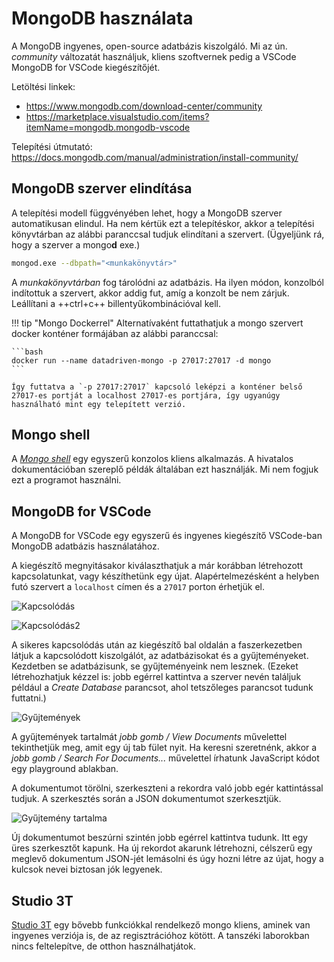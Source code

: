 # MongoDB használata

A MongoDB ingyenes, open-source adatbázis kiszolgáló. Mi az ún. _community_ változatát használjuk, kliens szoftvernek pedig a VSCode MongoDB for VSCode kiegészítőjét.

Letöltési linkek:

- <https://www.mongodb.com/download-center/community>
- <https://marketplace.visualstudio.com/items?itemName=mongodb.mongodb-vscode>

Telepítési útmutató: <https://docs.mongodb.com/manual/administration/install-community/>

## MongoDB szerver elindítása

A telepítési modell függvényében lehet, hogy a MongoDB szerver automatikusan elindul. Ha nem kértük ezt a telepítéskor, akkor a telepítési könyvtárban az alábbi paranccsal tudjuk elindítani a szervert. (Ügyeljünk rá, hogy a szerver a mongo&#8203;**d** exe.)

```bash
mongod.exe --dbpath="<munkakönyvtár>"
```

A _munkakönyvtárban_ fog tárolódni az adatbázis. Ha ilyen módon, konzolból indítottuk a szervert, akkor addig fut, amíg a konzolt be nem zárjuk. Leállítani a ++ctrl+c++ billentyűkombinációval kell.

!!! tip "Mongo Dockerrel"
    Alternatívaként futtathatjuk a mongo szervert docker konténer formájában az alábbi paranccsal:

    ```bash
    docker run --name datadriven-mongo -p 27017:27017 -d mongo
    ```

    Így futtatva a `-p 27017:27017` kapcsoló leképzi a konténer belső 27017-es portját a localhost 27017-es portjára, így ugyanúgy használható mint egy telepített verzió.

## Mongo shell

A [_Mongo shell_](https://docs.mongodb.com/manual/mongo/) egy egyszerű konzolos kliens alkalmazás. A hivatalos dokumentációban szereplő példák általában ezt használják. Mi nem fogjuk ezt a programot használni.



## MongoDB for VSCode

A MongoDB for VSCode egy egyszerű és ingyenes kiegészítő VSCode-ban MongoDB adatbázis használatához.

A kiegészítő megnyitásakor kiválaszthatjuk a már korábban létrehozott kapcsolatunkat, vagy készíthetünk egy újat. Alapértelmezésként a helyben futó szervert a `localhost` címen és a `27017` porton érhetjük el.

![Kapcsolódás](images/vscode-connect.png)

![Kapcsolódás2](images/vscode-connect2.png)

A sikeres kapcsolódás után az kiegészítő bal oldalán a faszerkezetben látjuk a kapcsolódott kiszolgálót, az adatbázisokat és a gyűjteményeket. Kezdetben se adatbázisunk, se gyűjteményeink nem lesznek. (Ezeket létrehozhatjuk kézzel is: jobb egérrel kattintva a szerver nevén találjuk például a _Create Database_ parancsot, ahol tetszőleges parancsot tudunk futtatni.)

![Gyűjtemények](images/vscode-db-collections.png)

A gyűjtemények tartalmát _jobb gomb / View Documents_ művelettel tekinthetjük meg, amit egy új tab fület nyit. Ha keresni szeretnénk, akkor a _jobb gomb / Search For Documents..._ művelettel írhatunk JavaScript kódot egy playground ablakban.

A dokumentumot törölni, szerkeszteni a rekordra való jobb egér kattintással tudjuk. A szerkesztés során a JSON dokumentumot szerkesztjük.

![Gyűjtemény tartalma](images/vscode-collection-list.png)

Új dokumentumot beszúrni szintén jobb egérrel kattintva tudunk. Itt egy üres szerkesztőt kapunk. Ha új rekordot akarunk létrehozni, célszerű egy meglevő dokumentum JSON-jét lemásolni és úgy hozni létre az újat, hogy a kulcsok nevei biztosan jók legyenek.

## Studio 3T

[Studio 3T](https://studio3t.com/) egy bővebb funkciókkal rendelkező mongo kliens, aminek van ingyenes verziója is, de az regisztrációhoz kötött. A tanszéki laborokban nincs feltelepítve, de otthon használhatjátok.
